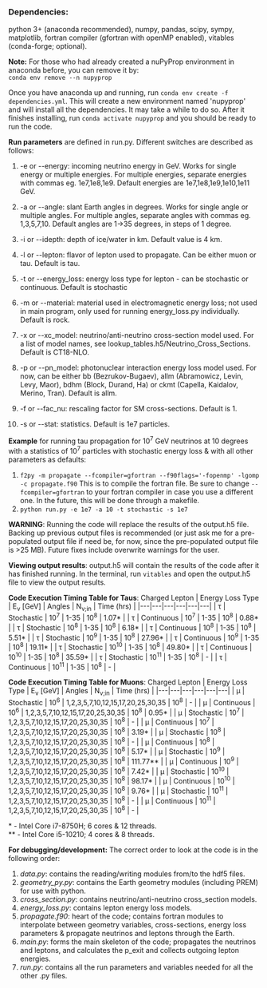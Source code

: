 ### **Dependencies:**
python 3+ (anaconda recommended), numpy, pandas, scipy, sympy, matplotlib, fortran compiler (gfortran with openMP enabled), vitables (conda-forge; optional).

**Note:** For those who had already created a nuPyProp environment in anaconda before, you can remove it by:</br>`conda env remove --n nupyprop`

Once you have anaconda up and running, run `conda env create -f dependencies.yml`. This will create a new environment named 'nupyprop' and will install all the dependencies. It may take a while to do so. After it finishes installing, run `conda activate nupyprop` and you should be ready to run the code.

**Run parameters** are defined in run.py. Different switches are described as follows:

1. -e or --energy: incoming neutrino energy in GeV. Works for single energy or multiple energies. For multiple energies, separate energies with commas eg. 1e7,1e8,1e9. Default energies are 1e7,1e8,1e9,1e10,1e11 GeV.

2. -a or --angle: slant Earth angles in degrees. Works for single angle or multiple angles. For multiple angles, separate angles with commas eg. 1,3,5,7,10. Default angles are 1->35 degrees, in steps of 1 degree.

3. -i or --idepth: depth of ice/water in km. Default value is 4 km.

4. -l or --lepton: flavor of lepton used to propagate. Can be either muon or tau. Default is tau.

5. -t or --energy_loss: energy loss type for lepton - can be stochastic or continuous. Default is stochastic

5. -m or --material: material used in electromagnetic energy loss; not used in main program, only used for running energy_loss.py individually. Default is rock.

6. -x or --xc_model: neutrino/anti-neutrino cross-section model used. For a list of model names, see lookup_tables.h5/Neutrino_Cross_Sections. Default is CT18-NLO. 

7. -p or --pn_model: photonuclear interaction energy loss model used. For now, can be either bb (Bezrukov-Bugaev), allm (Abramowicz, Levin, Levy, Maor), bdhm (Block, Durand, Ha) or ckmt (Capella, Kaidalov, Merino, Tran). Default is allm.

8. -f or --fac_nu: rescaling factor for SM cross-sections. Default is 1.

9. -s or --stat: statistics. Default is 1e7 particles.

**Example** for running tau propagation for 10<sup>7</sup> GeV neutrinos at 10 degrees with a statistics of 10<sup>7</sup> particles with stochastic energy loss & with all other parameters as defaults:
1. `f2py -m propagate --fcompiler=gfortran --f90flags='-fopenmp' -lgomp -c propagate.f90` This is to compile the fortran file. Be sure to change `--fcompiler=gfortran` to your fortran compiler in case you use a different one. In the future, this will be done through a makefile.
2. `python run.py -e 1e7 -a 10 -t stochastic -s 1e7`

**WARNING**: Running the code will replace the results of the output.h5 file. Backing up previous output files is recommended (or just ask me for a pre-populated output file if need be, for now, since the pre-populated output file is >25 MB). Future fixes include overwrite warnings for the user.

**Viewing output results**:
output.h5 will contain the results of the code after it has finished running. In the terminal, run `vitables` and open the output.h5 file to view the output results.

**Code Execution Timing Table for Taus**:
Charged Lepton | Energy Loss Type | E<sub>&nu;</sub> [GeV] | Angles | N<sub>&nu;;in</sub> | Time (hrs) |
|---|---|---|---|---|---|
| &tau; | Stochastic | 10<sup>7</sup> | 1-35 | 10<sup>8</sup> | 1.07* |
| &tau; | Continuous | 10<sup>7</sup> | 1-35 | 10<sup>8</sup> | 0.88* |
| &tau; | Stochastic | 10<sup>8</sup> | 1-35 | 10<sup>8</sup> | 6.18* |
| &tau; | Continuous | 10<sup>8</sup> | 1-35 | 10<sup>8</sup> | 5.51* |
| &tau; | Stochastic | 10<sup>9</sup> | 1-35 | 10<sup>8</sup> | 27.96* |
| &tau; | Continuous | 10<sup>9</sup> | 1-35 | 10<sup>8</sup> | 19.11* |
| &tau; | Stochastic | 10<sup>10</sup> | 1-35 | 10<sup>8</sup> | 49.80* |
| &tau; | Continuous | 10<sup>10</sup> | 1-35 | 10<sup>8</sup> | 35.59* |
| &tau; | Stochastic | 10<sup>11</sup> | 1-35 | 10<sup>8</sup> | - |
| &tau; | Continuous | 10<sup>11</sup> | 1-35 | 10<sup>8</sup> | - |

**Code Execution Timing Table for Muons**:
Charged Lepton | Energy Loss Type | E<sub>&nu;</sub> [GeV] | Angles | N<sub>&nu;;in</sub> | Time (hrs) |
|---|---|---|---|---|---|
| &mu; | Stochastic | 10<sup>6</sup> | 1,2,3,5,7,10,12,15,17,20,25,30,35 | 10<sup>8</sup> | - |
| &mu; | Continuous | 10<sup>6</sup> | 1,2,3,5,7,10,12,15,17,20,25,30,35 | 10<sup>8</sup> | 0.95* |
| &mu; | Stochastic | 10<sup>7</sup> | 1,2,3,5,7,10,12,15,17,20,25,30,35 | 10<sup>8</sup> | - |
| &mu; | Continuous | 10<sup>7</sup> | 1,2,3,5,7,10,12,15,17,20,25,30,35 | 10<sup>8</sup> | 3.19* |
| &mu; | Stochastic | 10<sup>8</sup> | 1,2,3,5,7,10,12,15,17,20,25,30,35 | 10<sup>8</sup> | - |
| &mu; | Continuous | 10<sup>8</sup> | 1,2,3,5,7,10,12,15,17,20,25,30,35 | 10<sup>8</sup> | 5.17* |
| &mu; | Stochastic | 10<sup>9</sup> | 1,2,3,5,7,10,12,15,17,20,25,30,35 | 10<sup>8</sup> | 111.77** |
| &mu; | Continuous | 10<sup>9</sup> | 1,2,3,5,7,10,12,15,17,20,25,30,35 | 10<sup>8</sup> | 7.42* |
| &mu; | Stochastic | 10<sup>10</sup> | 1,2,3,5,7,10,12,15,17,20,25,30,35 | 10<sup>8</sup> | 98.17* |
| &mu; | Continuous | 10<sup>10</sup> | 1,2,3,5,7,10,12,15,17,20,25,30,35 | 10<sup>8</sup> | 9.76* |
| &mu; | Stochastic | 10<sup>11</sup> | 1,2,3,5,7,10,12,15,17,20,25,30,35 | 10<sup>8</sup> | - |
| &mu; | Continuous | 10<sup>11</sup> | 1,2,3,5,7,10,12,15,17,20,25,30,35 | 10<sup>8</sup> | - |

\* - Intel Core i7-8750H; 6 cores & 12 threads.</br>
\** - Intel Core i5-10210; 4 cores & 8 threads.

**For debugging/development:**
The correct order to look at the code is in the following order:

1. _data.py_: contains the reading/writing modules from/to the hdf5 files.
2. _geometry_py.py_: contains the Earth geometry modules (including PREM) for use with python.
3. _cross_section.py_: contains neutrino/anti-neutrino cross_section models.
4. _energy_loss.py_: contains lepton energy loss models.
5. _propagate.f90_: heart of the code; contains fortran modules to interpolate between geometry variables, cross-sections, energy loss parameters & propagate neutrinos and leptons through the Earth.
6. _main.py_: forms the main skeleton of the code; propagates the neutrinos and leptons, and calculates the p_exit and collects outgoing lepton energies.
7. _run.py_: contains all the run parameters and variables needed for all the other .py files.
